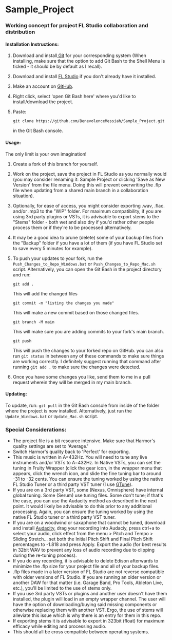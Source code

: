 # Sample_Project
<h3>Working concept for project FL Studio collaboration and distribution</h3>

<h4>Installation Instructions:</h4>


1. Download and install[ Git](https://git-scm.com/downloads) for your corresponding system (When installing, make sure that the option to add Git Bash to the Shell Menu is ticked - it should be by default as I recall).
2. Download and install [FL Studio](https://www.image-line.com/fl-studio-download/) if you don't already have it installed.
3. Make an account on [GitHub](https://github.com/).
4. Right click, select 'open Git Bash here' where you'd like to install/download the project.
5. Paste:

       git clone https://github.com/BenevolenceMessiah/Sample_Project.git
   in the Git Bash console.


<h4>Usage:</h4>
The only limit is your own imagination!


1. Create a fork of this branch for yourself.
2. Work on the project, save the project in FL Studio as you normally would (you may consider renaming it: Sample Project <your version here> or clicking 'Save as New Version' from the file menu. Doing this will prevent overwriting the .flp file when updating from a shared main branch in a collaboration situation).
3. Optionally, for ease of access, you might consider exporting .wav, .flac. and/or .mp3 to the "WIP" folder. For maximum compatibility, if you are using 3rd party plugins or VSTs, it is advisable to export stems to the "Stems" folder - both wet and also dry if you'd rather other people process them or if they're to be processed alternatively.
4. It may be a good idea to prune (delete) some of your backup files from the "Backup" folder if you have a lot of them (if you have FL Studio set to save every 5 minutes for example).
5. To push your updates to your fork, run the `Push_Changes_to_Repo_Windows.bat` or `Push_Changes_to_Repo_Mac.sh` script. Alternatively, you can open the Git Bash in the project directory and run:


       git add .
   This will add the changed files

   
       git commit -m "listing the changes you made"
   This will make a new commit based on those changed files.

   
       git branch -M main
   This will make sure you are adding commits to your fork's main branch.

   
       git push
   This will push the changes to your forked repo on GitHub. you can also run <code>git status</code> in between any of these commands to make sure things are working correctly. I definitely suggest running that command after running <code>git add .</code> to make sure the changes were detected.


6. Once you have some changes you like, send them to me in a pull request wherein they will be merged in my main branch.

<h4>Updating:</h4>


To update, run: `git pull` in the Git Bash console from inside of the folder where the project is now installed. Alternatively, just run the `Update_Windows.bat` or `Update_Mac.sh` script.


<h3>Special Considerations:</h3>

- The project file is a bit resource intensive. Make sure that Harmor's quality settings are set to 'Average.'
- Switch Harmor's quality back to 'Perfect' for exporting.
- This music is written in A=432Hz. You will need to tune any live instruments and/or VSTs to A=432Hz. In Native VSTs, you can set the tuning in Fruity Wrapper (click the gear icon, in the wrapper menu that appears, click the wrench icon, and slide the fine tuning bar to around -31 to -32 cents. You can ensure the tuning worked by using the native FL Studio Tuner or a third party VST tuner (I use [GTune](https://www.gvst.co.uk/gtune.htm)).
- If you are on a 3rd party VST, some (Nexus, Omnisphere) have internal global tuning. Some (Serum) use tuning files. Some don't tune; if that's the case, you can use the Audacity method as described in the next point. It would likely be advisable to do this prior to any additional processing. Again, you can ensure the tuning worked by using the native FL Studio tuner or a third party VST tuner.
- If you are on a woodwind or saxaphone that cannot be tuned, download and install [Audacity](https://www.audacityteam.org/download/), drag your recording into Audaciy, press ctrl+a to select your audio, click effect from the menu > Pitch and Tempo > Sliding Stretch... set both the Initial Pitch Shift and Final Pitch Shift percentages to -1.818 and press Apply. Export the audio (for best results in 32bit WAV to prevent any loss of audio recording due to clipping during the re-tuning process).
- If you do any recording, it is advisable to delete Edison afterwards to minimize the .flp size for your project file and all of your backup files.
- .flp files made in a later version of FL Studio are not reverse compatible with older versions of FL Studio. If you are running an older version or another DAW for that matter (i.e. Garage Band, Pro Tools, Ableton Live, etc.), you'll be limited to the use of stems only.
- If you use 3rd party VSTs or plugins and another user doesn't have them installed, the plugin will load in an empty wrapper channel. The user will have the option of downloading/buying said missing components or otherwise replacing them with another VST. Ergo, the use of stems will alleviate this issue which is why there is an entry for them in this repo.
- If exporting stems it is advisable to export in 323bit (float) for maximum efficacy while editing and processing audio.
- This should all be cross compatible between operating systems.
